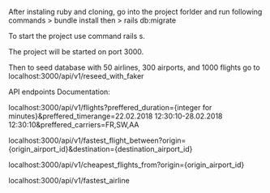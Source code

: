 After instaling ruby and cloning, go into the project forlder and run following commands > bundle install  then > rails db:migrate

To start the project use command rails s.

The project will be started on port 3000.

Then to seed database with 50 airlines, 300 airports, and 1000 flights go to localhost:3000/api/v1/reseed_with_faker

API endpoints Documentation:

localhost:3000/api/v1/flights?preffered_duration={integer for minutes}&preffered_timerange=22.02.2018 12:30:10-28.02.2018 12:30:10&preffered_carriers=FR,SW,AA

localhost:3000/api/v1/fastest_flight_between?origin={origin_airport_id}&destination={destination_airport_id}

localhost:3000/api/v1/cheapest_flights_from?origin={origin_airport_id}

localhost:3000/api/v1/fastest_airline
